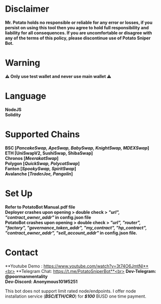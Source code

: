 # **Disclaimer**<br>
**Mr. Potato holds no responsible or reliable for any error or losses, if you persist on using this tool then you agree to hold full responsibility and liability for all consequences. If you are uncomfortable or disagree with any of the terms of this policy, please discontinue use of Potato Sniper Bot.**

# **Warning**<br>
**⚠ Only use test wallet and never use main wallet ⚠**

# **Language**<br>
**NodeJS**<br>
**Solidity**<br>


# **Supported Chains**<br>
**BSC [_PancakeSwap, ApeSwap, BabySwap, KnightSwap, MDEXSwap_]**<br>
**ETH [UniSwapV2, SushiSwap, ShibaSwap]**<br>
**Chronos [_MeerakatSwap_]**<br>
**Polygon [_QuickSwap, PolycatSwap_]**<br>
**Fanton [_SpookySwap, SpiritSwap_]**<br>
**Avalanche [_TraderJoe, Pangolin_]**<br>

# **Set Up**<br>
**Refer to PotatoBot Manual.pdf file**<br>
**Deployer crashes upon opening > double check > _"url", "contract_owner_addr"_ in config.json file**<br>
**PotatoBot crashes upon opening > double check > _"url", "router", "factory", "governance_token_addr", "my_contract", "hp_contract", "contract_owner_addr", "sell_account_addr"_ in config.json file.**
# **Contact**<br>
**Youtube Demo : https://www.youtube.com/watch?v=3t74O6JmtNI**<br>
**Telegram Chat: https://t.me/PotatoSniperBot**<br>
**Dev-Telegram: @poormanmentality**<br>
**Dev-Discord: Anonymous101#5251**<br>

This bot does not support limit rated node/endpoints. I offer node installation service (**_BSC/ETH/CRO_**) for **_$100_** BUSD one time payment.
